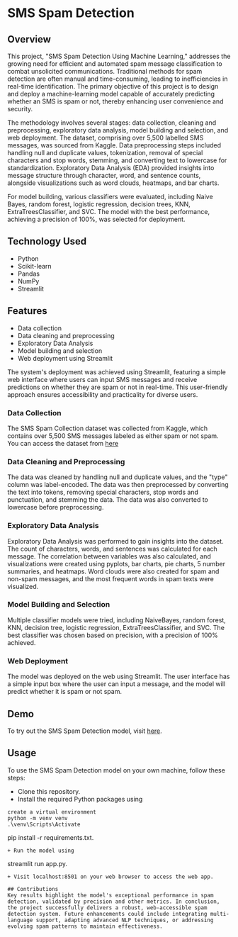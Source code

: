 # SMS Spam Detection

## Overview
This project, "SMS Spam Detection Using Machine Learning," addresses the growing need for efficient and automated spam message classification to combat unsolicited communications. Traditional methods for spam detection are often manual and time-consuming, leading to inefficiencies in real-time identification. The primary objective of this project is to design and deploy a machine-learning model capable of accurately predicting whether an SMS is spam or not, thereby enhancing user convenience and security.

The methodology involves several stages: data collection, cleaning and preprocessing, exploratory data analysis, model building and selection, and web deployment. The dataset, comprising over 5,500 labelled SMS messages, was sourced from Kaggle. Data preprocessing steps included handling null and duplicate values, tokenization, removal of special characters and stop words, stemming, and converting text to lowercase for standardization. Exploratory Data Analysis (EDA) provided insights into message structure through character, word, and sentence counts, alongside visualizations such as word clouds, heatmaps, and bar charts.

For model building, various classifiers were evaluated, including Naive Bayes, random forest, logistic regression, decision trees, KNN, ExtraTreesClassifier, and SVC. The model with the best performance, achieving a precision of 100%, was selected for deployment.

## Technology Used
- Python
- Scikit-learn
- Pandas
- NumPy
- Streamlit

## Features
- Data collection
- Data cleaning and preprocessing
- Exploratory Data Analysis
- Model building and selection
- Web deployment using Streamlit

The system's deployment was achieved using Streamlit, featuring a simple web interface where users can input SMS messages and receive predictions on whether they are spam or not in real-time. This user-friendly approach ensures accessibility and practicality for diverse users.

### Data Collection
The SMS Spam Collection dataset was collected from Kaggle, which contains over 5,500 SMS messages labeled as either spam or not spam.
You can access the dataset from [here](https://www.kaggle.com/datasets/uciml/sms-spam-collection-dataset)

### Data Cleaning and Preprocessing
The data was cleaned by handling null and duplicate values, and the "type" column was label-encoded. The data was then preprocessed by converting the text into tokens, removing special characters, stop words and punctuation, and stemming the data. The data was also converted to lowercase before preprocessing.

### Exploratory Data Analysis
Exploratory Data Analysis was performed to gain insights into the dataset. The count of characters, words, and sentences was calculated for each message. The correlation between variables was also calculated, and visualizations were created using pyplots, bar charts, pie charts, 5 number summaries, and heatmaps. Word clouds were also created for spam and non-spam messages, and the most frequent words in spam texts were visualized.

### Model Building and Selection
Multiple classifier models were tried, including NaiveBayes, random forest, KNN, decision tree, logistic regression, ExtraTreesClassifier, and SVC. The best classifier was chosen based on precision, with a precision of 100% achieved.

### Web Deployment
The model was deployed on the web using Streamlit. The user interface has a simple input box where the user can input a message, and the model will predict whether it is spam or not spam.

## Demo
To try out the SMS Spam Detection model, visit [here](https://textsafe.streamlit.app/).

## Usage
To use the SMS Spam Detection model on your own machine, follow these steps:

+ Clone this repository.
+ Install the required Python packages using 
```
create a virtual environment
python -m venv venv
.\venv\Scripts\Activate
```
pip install -r requirements.txt.
```
+ Run the model using 
```
streamlit run app.py.
```
+ Visit localhost:8501 on your web browser to access the web app.

## Contributions
Key results highlight the model's exceptional performance in spam detection, validated by precision and other metrics. In conclusion, the project successfully delivers a robust, web-accessible spam detection system. Future enhancements could include integrating multi-language support, adapting advanced NLP techniques, or addressing evolving spam patterns to maintain effectiveness.


